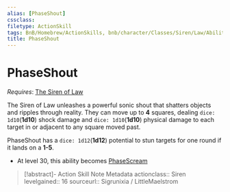 ```yaml
---
alias: [PhaseShout]
cssclass: 
filetype: ActionSkill
tags: BnB/Homebrew/ActionSkills, bnb/character/Classes/Siren/Law/Abilities
title: PhaseShout
---
```


# PhaseShout
*Requires*: [The Siren of Law](../The-Siren-of-Law.md)

The Siren of Law unleashes a powerful sonic shout that shatters objects and ripples through reality. They can move up to **4** squares, dealing `dice: 1d10`(**1d10**) shock damage and `dice: 1d10`(**1d10**) physical damage to each target in or adjacent to any square moved past.

PhaseShout has a `dice: 1d12`(**1d12**) potential to stun targets for one round if it lands on a **1-5**.

- At level 30, this ability becomes [PhaseScream](PhaseScream.md)

>[!abstract]- Action Skill Note Metadata
> actionclass:: Siren
> levelgained:: 16
> sourceurl:: Sigrunixia / LittleMaelstrom
